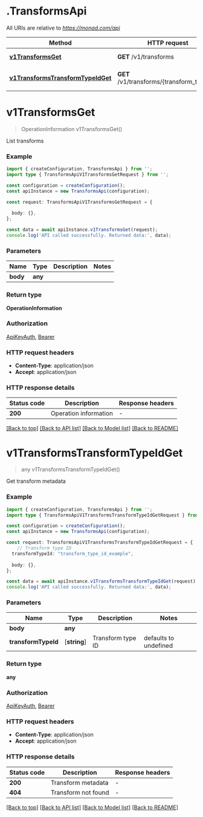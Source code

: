 # .TransformsApi

All URIs are relative to *https://monad.com/api*

Method | HTTP request | Description
------------- | ------------- | -------------
[**v1TransformsGet**](TransformsApi.md#v1TransformsGet) | **GET** /v1/transforms | List transforms
[**v1TransformsTransformTypeIdGet**](TransformsApi.md#v1TransformsTransformTypeIdGet) | **GET** /v1/transforms/{transform_type_id} | Get transform metadata


# **v1TransformsGet**
> OperationInformation v1TransformsGet()

List transforms

### Example


```typescript
import { createConfiguration, TransformsApi } from '';
import type { TransformsApiV1TransformsGetRequest } from '';

const configuration = createConfiguration();
const apiInstance = new TransformsApi(configuration);

const request: TransformsApiV1TransformsGetRequest = {
  
  body: {},
};

const data = await apiInstance.v1TransformsGet(request);
console.log('API called successfully. Returned data:', data);
```


### Parameters

Name | Type | Description  | Notes
------------- | ------------- | ------------- | -------------
 **body** | **any**|  |


### Return type

**OperationInformation**

### Authorization

[ApiKeyAuth](README.md#ApiKeyAuth), [Bearer](README.md#Bearer)

### HTTP request headers

 - **Content-Type**: application/json
 - **Accept**: application/json


### HTTP response details
| Status code | Description | Response headers |
|-------------|-------------|------------------|
**200** | Operation information |  -  |

[[Back to top]](#) [[Back to API list]](README.md#documentation-for-api-endpoints) [[Back to Model list]](README.md#documentation-for-models) [[Back to README]](README.md)

# **v1TransformsTransformTypeIdGet**
> any v1TransformsTransformTypeIdGet()

Get transform metadata

### Example


```typescript
import { createConfiguration, TransformsApi } from '';
import type { TransformsApiV1TransformsTransformTypeIdGetRequest } from '';

const configuration = createConfiguration();
const apiInstance = new TransformsApi(configuration);

const request: TransformsApiV1TransformsTransformTypeIdGetRequest = {
    // Transform type ID
  transformTypeId: "transform_type_id_example",
  
  body: {},
};

const data = await apiInstance.v1TransformsTransformTypeIdGet(request);
console.log('API called successfully. Returned data:', data);
```


### Parameters

Name | Type | Description  | Notes
------------- | ------------- | ------------- | -------------
 **body** | **any**|  |
 **transformTypeId** | [**string**] | Transform type ID | defaults to undefined


### Return type

**any**

### Authorization

[ApiKeyAuth](README.md#ApiKeyAuth), [Bearer](README.md#Bearer)

### HTTP request headers

 - **Content-Type**: application/json
 - **Accept**: application/json


### HTTP response details
| Status code | Description | Response headers |
|-------------|-------------|------------------|
**200** | Transform metadata |  -  |
**404** | Transform not found |  -  |

[[Back to top]](#) [[Back to API list]](README.md#documentation-for-api-endpoints) [[Back to Model list]](README.md#documentation-for-models) [[Back to README]](README.md)


